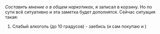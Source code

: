 *Составить мнение о в общем наркотиках*, я записал в корзину. Но по сути всё ситуативно и эта заметка будет дополнятся. Сейчас ситуация такая:
1. Слабый алкоголь (до 10 градусов) - заебись (и сам покупаю и )